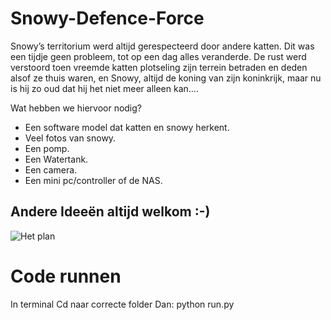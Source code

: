 # Snowy-Defence-Force
Snowy’s territorium werd altijd gerespecteerd door andere katten. Dit was een tijdje geen probleem, tot op een dag alles veranderde. De rust werd verstoord toen vreemde katten plotseling zijn terrein betraden en deden alsof ze thuis waren, en Snowy, altijd de koning van zijn koninkrijk, maar nu is hij zo oud dat hij het niet meer alleen kan....


Wat hebben we hiervoor nodig?
- Een software model dat katten en snowy herkent.
- Veel fotos van snowy.
- Een pomp.
- Een Watertank.
- Een camera.
- Een mini pc/controller of de NAS.

## Andere Ideeën altijd welkom :-)

![Het plan](https://github.com/user-attachments/assets/b279f905-6e14-44b2-a44d-06d1281f9376)


# Code runnen
In terminal
Cd naar correcte folder
Dan:
python run.py
